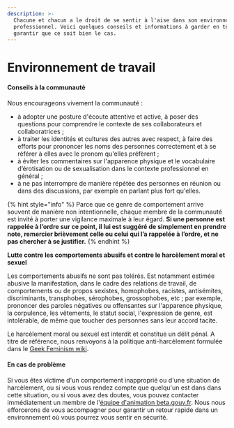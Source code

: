 ```yaml
---
description: >-
  Chacune et chacun a le droit de se sentir à l'aise dans son environnement
  professionnel. Voici quelques conseils et informations à garder en tête pour
  garantir que ce soit bien le cas.
---
```


# Environnement de travail

#### Conseils à la communauté

Nous encourageons vivement la communauté :

* à adopter une posture d'écoute attentive et active, à poser des questions pour comprendre le contexte de ses collaborateurs et collaboratrices ;
* à traiter les identités et cultures des autres avec respect, à faire des efforts pour prononcer les noms des personnes correctement et à se référer à elles avec le pronom qu'elles préfèrent ; 
* à éviter les commentaires sur l'apparence physique et le vocabulaire d’érotisation ou de sexualisation dans le contexte professionnel en général ;
* à ne pas interrompre de manière répétée des personnes en réunion ou dans des discussions, par exemple en parlant plus fort qu'elles.

{% hint style="info" %}
Parce que ce genre de comportement arrive souvent de manière non intentionnelle, chaque membre de la communauté est invité à porter une vigilance maximale à leur égard. **Si une personne est rappelée à l’ordre sur ce point, il lui est suggéré de simplement en prendre note, remercier brièvement celle ou celui qui l’a rappelée à l’ordre, et ne pas chercher à se justifier.**
{% endhint %}

**Lutte contre les comportements abusifs et contre le harcèlement moral et sexuel**

Les comportements abusifs ne sont pas tolérés. Est notamment estimée abusive la manifestation, dans le cadre des relations de travail, de comportements ou de propos sexistes, homophobes, racistes, antisémites, discriminants, transphobes, sérophobes, grossophobes, etc ; par exemple, prononcer des paroles négatives ou offensantes sur l'apparence physique, la corpulence, les vêtements, le statut social, l'expression de genre, est intolérable, de même que toucher des personnes sans leur accord tacite.

Le harcèlement moral ou sexuel est interdit et constitue un délit pénal. A titre de référence, nous renvo~~y~~ons à la politique anti-harcèlement formulée dans le [Geek Feminism wiki](https://geekfeminism.wikia.org/wiki/Conference_anti-harassment/Policy).

#### En cas de problème

Si vous êtes victime d'un comportement inapproprié ou d'une situation de harcèlement, ou si vous vous rendez compte que quelqu'un est dans dans cette situation, ou si vous avez des doutes, vous pouvez contacter immédiatement un membre de l'[équipe d'animation beta.gouv.fr](../../animation/equipe-danimation.md). Nous nous efforcerons de vous accompagner pour garantir un retour rapide dans un environnement où vous pourrez vous sentir en sécurité.

